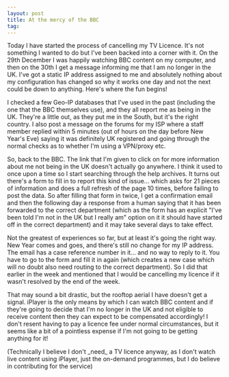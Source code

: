 ```yaml
---
layout: post
title: At the mercy of the BBC
tag: 
---
```


Today I have started the process of cancelling my TV Licence. It's not something I wanted to do but I've been backed into a corner with it. On the 29th December I was happily watching BBC content on my computer, and then on the 30th I get a message informing me that I am no longer in the UK. I've got a static IP address assigned to me and absolutely nothing about my configuration has changed so why it works one day and not the next could be down to anything. Here's where the fun begins!

I checked a few Geo-IP databases that I've used in the past (including the one that the BBC themselves use), and they all report me as being in the UK. They're a little out, as they put me in the South, but it's the right country. I also post a message on the forums for my ISP where a staff member replied within 5 minutes (out of hours on the day before New Year's Eve) saying it was definitely UK registered and going through the normal checks as to whether I'm using a VPN/proxy etc. 

So, back to the BBC. The link that I'm given to click on for more information about me not being in the UK doesn't actually go anywhere. I think it used to once upon a time so I start searching through the help archives. It turns out there's a form to fill in to report this kind of issue… which asks for 21 pieces of information and does a full refresh of the page 10 times, before failing to post the data. So after filling that form in twice, I get a confirmation email and then the following day a response from a human saying that it has been forwarded to the correct department (which as the form has an explicit "I've been told I'm not in the UK but I really am" option on it it should have started off in the correct department) and it may take several days to take effect.

Not the greatest of experiences so far, but at least it's going the right way. New Year comes and goes, and there's still no change for my IP address. The email has a case reference number in it… and no way to reply to it. You have to go to the form and fill it in again (which creates a new case which will no doubt also need routing to the correct department). So I did that earlier in the week and mentioned that I would be cancelling my licence if it wasn't resolved by the end of the week.

That may sound a bit drastic, but the rooftop aerial I have doesn't get a signal. iPlayer is the only means by which I can watch BBC content and if they're going to decide that I'm no longer in the UK and not eligible to receive content then they can expect to be compensated accordingly! I don't resent having to pay a licence fee under normal circumstances, but it seems like a bit of a pointless expense if I'm not going to be getting anything for it!

(Technically I believe I don't \_need\_ a TV licence anyway, as I don't watch live content using iPlayer, just the on-demand programmes, but I do believe in contributing for the service)
